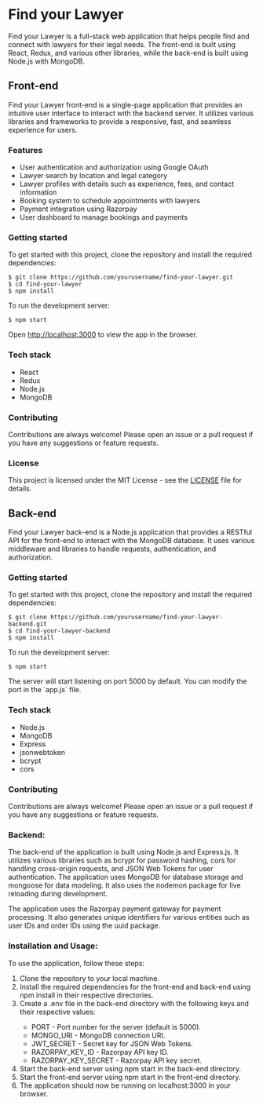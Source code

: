 <h1>Find your Lawyer</h1>

<p>
Find your Lawyer is a full-stack web application that helps people find and connect with lawyers for their legal needs. The front-end is built using React, Redux, and various other libraries, while the back-end is built using Node.js with MongoDB.
</p>

<h2>Front-end</h2>

<p>
Find your Lawyer front-end is a single-page application that provides an intuitive user interface to interact with the backend server. It utilizes various libraries and frameworks to provide a responsive, fast, and seamless experience for users. 
</p>

<h3>Features</h3>

<ul>
  <li>User authentication and authorization using Google OAuth</li>
  <li>Lawyer search by location and legal category</li>
  <li>Lawyer profiles with details such as experience, fees, and contact information</li>
  <li>Booking system to schedule appointments with lawyers</li>
  <li>Payment integration using Razorpay</li>
  <li>User dashboard to manage bookings and payments</li>
</ul>

<h3>Getting started</h3>

<p>
To get started with this project, clone the repository and install the required dependencies:
</p>

<pre><code>$ git clone https://github.com/yourusername/find-your-lawyer.git
$ cd find-your-lawyer
$ npm install
</code></pre>

<p>
To run the development server:
</p>

<pre><code>$ npm start</code></pre>

<p>
Open <a href="http://localhost:3000">http://localhost:3000</a> to view the app in the browser.
</p>

<h3>Tech stack</h3>

<ul>
  <li>React</li>
  <li>Redux</li>
  <li>Node.js</li>
  <li>MongoDB</li>
</ul>

<h3>Contributing</h3>

<p>
Contributions are always welcome! Please open an issue or a pull request if you have any suggestions or feature requests.
</p>

<h3>License</h3>

<p>
This project is licensed under the MIT License - see the <a href="LICENSE">LICENSE</a> file for details.
</p>

<h2>Back-end</h2>

<p>
Find your Lawyer back-end is a Node.js application that provides a RESTful API for the front-end to interact with the MongoDB database. It uses various middleware and libraries to handle requests, authentication, and authorization.
</p>

<h3>Getting started</h3>

<p>
To get started with this project, clone the repository and install the required dependencies:
</p>

<pre><code>$ git clone https://github.com/yourusername/find-your-lawyer-backend.git
$ cd find-your-lawyer-backend
$ npm install
</code></pre>

<p>
To run the development server:
</p>

<pre><code>$ npm start</code></pre>

<p>
The server will start listening on port 5000 by default. You can modify the port in the `app.js` file.
</p>

<h3>Tech stack</h3>

<ul>
  <li>Node.js</li>
  <li>MongoDB</li>
  <li>Express</li>
  <li>jsonwebtoken</li>
  <li>bcrypt</li>
  <li>cors</li>
</ul>

<h3>Contributing</h3>

<p>
Contributions are always welcome! Please open an issue or a pull request if you have any suggestions or feature requests.
</p>

<h3>Backend:</h3>
<p>The back-end of the application is built using Node.js and Express.js. It utilizes various libraries such as bcrypt for password hashing, cors for handling cross-origin requests, and JSON Web Tokens for user authentication. The application uses MongoDB for database storage and mongoose for data modeling. It also uses the nodemon package for live reloading during development.</p>
<p>The application uses the Razorpay payment gateway for payment processing. It also generates unique identifiers for various entities such as user IDs and order IDs using the uuid package.</p>

<h3>Installation and Usage:</h3>
<p>To use the application, follow these steps:</p>
<ol>
  <li>Clone the repository to your local machine.</li>
  <li>Install the required dependencies for the front-end and back-end using npm install in their respective directories.</li>
  <li>Create a .env file in the back-end directory with the following keys and their respective values:</li>
  <ul>
    <li>PORT - Port number for the server (default is 5000).</li>
    <li>MONGO_URI - MongoDB connection URI.</li>
    <li>JWT_SECRET - Secret key for JSON Web Tokens.</li>
    <li>RAZORPAY_KEY_ID - Razorpay API key ID.</li>
    <li>RAZORPAY_KEY_SECRET - Razorpay API key secret.</li>
  </ul>
  <li>Start the back-end server using npm start in the back-end directory.</li>
  <li>Start the front-end server using npm start in the front-end directory.</li>
  <li>The application should now be running on localhost:3000 in your browser.</li>
</ol>
